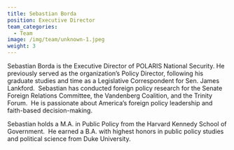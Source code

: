 ```yaml
---
title: Sebastian Borda
position: Executive Director
team_categories:
  - Team
image: /img/team/unknown-1.jpeg
weight: 3
---
```

Sebastian Borda is the Executive Director of POLARIS National Security. He previously served as the organization’s Policy Director, following his graduate studies and time as a Legislative Correspondent for Sen. James Lankford.  Sebastian has conducted foreign policy research for the Senate Foreign Relations Committee, the Vandenberg Coalition, and the Trinity Forum.  He is passionate about America’s foreign policy leadership and faith-based decision-making.

Sebastian holds a M.A. in Public Policy from the Harvard Kennedy School of Government.  He earned a B.A. with highest honors in public policy studies and political science from Duke University.